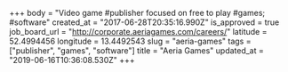 +++
body = "Video game #publisher focused on free to play #games; #software"
created_at = "2017-06-28T20:35:16.990Z"
is_approved = true
job_board_url = "http://corporate.aeriagames.com/careers/"
latitude = 52.4994456
longitude = 13.4492543
slug = "aeria-games"
tags = ["publisher", "games", "software"]
title = "Aeria Games"
updated_at = "2019-06-16T10:36:08.530Z"
+++
